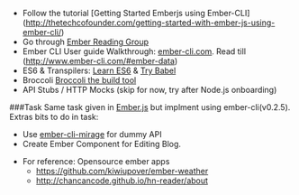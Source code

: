 * Follow the tutorial [Getting Started Emberjs using Ember-CLI] (http://thetechcofounder.com/getting-started-with-ember-js-using-ember-cli/)
* Go through [Ember Reading Group](https://github.com/foraker/ember-reading-group)
* Ember CLI User guide Walkthrough: [ember-cli.com](http://ember-cli.com). Read till (http://www.ember-cli.com/#ember-data)
* ES6 & Transpilers: [Learn ES6](https://babeljs.io/docs/learn-es2015/) & [Try Babel](https://babeljs.io/repl/)
* Broccoli [Broccoli the build tool](http://hashrocket.com/blog/posts/broccoli-the-build-tool-not-the-vegetable)
* API Stubs / HTTP Mocks (skip for now, try after Node.js onboarding)

###Task
Same task given in [Ember.js]() but implment using ember-cli(v0.2.5).
Extras bits to do in task: 
- Use [ember-cli-mirage](http://www.ember-cli-mirage.com/) for dummy API
- Create Ember Component for Editing Blog.



* For reference: Opensource ember apps 
  - https://github.com/kiwiupover/ember-weather
  - http://chancancode.github.io/hn-reader/about
  
